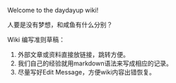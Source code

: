 Welcome to the daydayup wiki!

人要是没有梦想，和咸鱼有什么分别？


Wiki 编写准则草稿：
1. 外部文章或资料直接放链接，跳转方便。
2. 我们自己的经验就用markdown语法来写成相应的记录。
3. 尽量写好Edit Message，方便wiki内容出错恢复。
